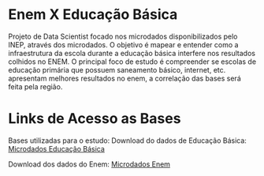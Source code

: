 # Enem  X Educação Básica
Projeto de Data Scientist focado nos microdados disponibilizados pelo INEP, através dos microdados. O objetivo é mapear e entender como a infraestrutura da escola durante a educação básica interfere nos resultados colhidos no ENEM. O principal foco de estudo é compreender se escolas de educação primária que possuem saneamento básico, internet, etc. apresentam melhores resultados no enem, a correlação das bases será feita pela região.
# Links de Acesso as Bases
Bases utilizadas para o estudo:
Download do dados de Educação Básica: [Microdados Educação Básica](http://download.inep.gov.br/microdados/microdados_educacao_basica_2018.zip)

Download dos dados do Enem: [Microdados Enem](http://download.inep.gov.br/microdados/microdados_enem2018.zip)
